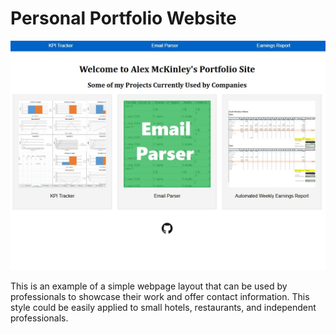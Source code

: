 # Personal Portfolio Website

<img src="Preview.jpg">

This is an example of a simple webpage layout that can be used by professionals to showcase their work and offer contact information.
This style could be easily applied to small hotels, restaurants, and independent professionals.
